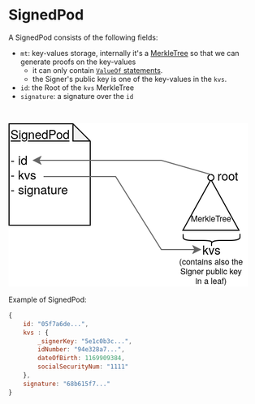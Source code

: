 # SignedPod

A SignedPod consists of the following fields:
- `mt`: key-values storage, internally it's a [MerkleTree](./merkletree.md) so that we can generate proofs on the key-values
	- it can only contain [`ValueOf` statements](./statements.md).
	- the Signer's public key is one of the key-values in the `kvs`.
- `id`: the Root of the `kvs` MerkleTree
- `signature`: a signature over the `id`

<br>

![](img/SignedPod.png)


Example of SignedPod:
```javascript
{
    id: "05f7a6de...",
    kvs : {
        _signerKey: "5e1c0b3c...",
        idNumber: "94e328a7...",
        dateOfBirth: 1169909384,
        socialSecurityNum: "1111"
    },
    signature: "68b615f7..."
}
```
